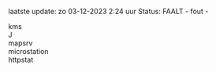 laatste update: 
zo 03-12-2023  2:24   uur 
Status: FAALT - fout - 
<div class="service R">kms</div><div class="service R">J</div><div class="service R">mapsrv</div><div class="service Y">microstation</div><div class="service G">httpstat</div>